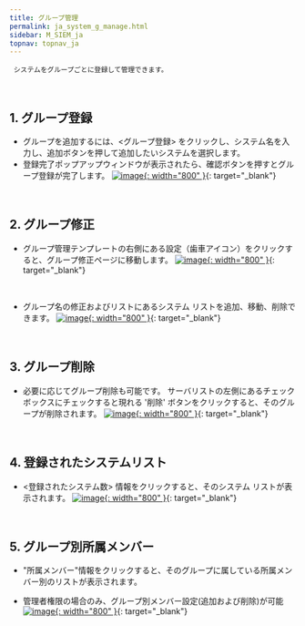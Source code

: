 ```yaml
---
title: グループ管理
permalink: ja_system_g_manage.html
sidebar: M_SIEM_ja
topnav: topnav_ja
---
```


     システムをグループごとに登録して管理できます。

<br />

## 1. グループ登録
- グループを追加するには、<グループ登録> をクリックし、システム名を入力し、追加ボタンを押して追加したいシステムを選択します。
- 登録完了ポップアップウィンドウが表示されたら、確認ボタンを押すとグループ登録が完了します。
[![image](/docs/images/Manual/siem/group/1.png){: width="800" }](/docs/images/Manual/siem/group/1.png){: target="_blank"}

<br />

## 2. グループ修正
- グループ管理テンプレートの右側にある設定（歯車アイコン）をクリックすると、グループ修正ページに移動します。
[![image](/docs/images/Manual/siem/group/2.png){: width="800" }](/docs/images/Manual/siem/group/2.png){: target="_blank"}

<br />

- グループ名の修正およびリストにあるシステム リストを追加、移動、削除できます。
[![image](/docs/images/Manual/siem/group/3.png){: width="800" }](/docs/images/Manual/siem/group/3.png){: target="_blank"}

<br />

## 3. グループ削除
- 必要に応じてグループ削除も可能です。 サーバリストの左側にあるチェックボックスにチェックすると現れる '削除' ボタンをクリックすると、そのグループが削除されます。
[![image](/docs/images/Manual/siem/group/4.png){: width="800" }](/docs/images/Manual/siem/group/4.png){: target="_blank"}
 
<br />

## 4. 登録されたシステムリスト
- <登録されたシステム数> 情報をクリックすると、そのシステム リストが表示されます。 
[![image](/docs/images/Manual/siem/group/5.png){: width="800" }](/docs/images/Manual/siem/group/5.png){: target="_blank"}

<br />

## 5. グループ別所属メンバー
- "所属メンバー"情報をクリックすると、そのグループに属している所属メンバー別のリストが表示されます。
* 管理者権限の場合のみ、グループ別メンバー設定(追加および削除)が可能
[![image](/docs/images/Manual/siem/group/6.png){: width="800" }](/docs/images/Manual/siem/group/6.png){: target="_blank"}

 